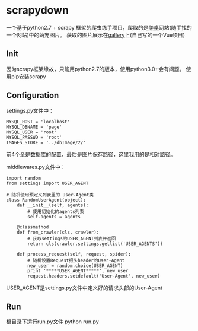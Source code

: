 # scrapydown

一个基于python2.7 + scrapy 框架的爬虫练手项目，爬取的是[美卓](http://www.win4000.com/meinvtag14366_1.html)网站(随手找的一个网站)中的萌宠图片。
获取的图片展示在[gallery](https://fe2o3.club/gallery/)上(自己写的一个Vue项目)

## Init
  因为scrapy框架缘故，只能用python2.7的版本，使用python3.0+会有问题。
  使用pip安装scrapy
  
## Configuration
settings.py文件中：

    MYSQL_HOST = 'localhost'
    MYSQL_DBNAME = 'page'
    MYSQL_USER = 'root'
    MYSQL_PASSWD = 'root'
    IMAGES_STORE = '../dbImage/2/'
前4个全是数据库的配置，最后是图片保存路径，这里我用的是相对路径。

middlewares.py文件中：

    import random
    from settings import USER_AGENT

    # 随机使用预定义列表里的 User-Agent类
    class RandomUserAgent(object):
        def __init__(self, agents):
            # 使用初始化的agents列表
            self.agents = agents

        @classmethod
        def from_crawler(cls, crawler):
            # 获取settings的USER_AGENT列表并返回
            return cls(crawler.settings.getlist('USER_AGENTS'))

        def process_request(self, request, spider):
            # 随机设置Request报头header的User-Agent
            new_user = random.choice(USER_AGENT)
            print '*****USER_AGENT*****', new_user
            request.headers.setdefault('User-Agent', new_user)
USER_AGENT是settings.py文件中定义好的请求头部的User-Agent

## Run
根目录下运行run.py文件
    python run.py
